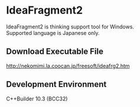 # IdeaFragment2
IdeaFragment2 is thinking support tool for Windows.  
Supported language is Japanese only.  

## Download Executable File
http://nekomimi.la.coocan.jp/freesoft/ideafrg2.htm

## Development Environment
C++Builder 10.3 (BCC32)
